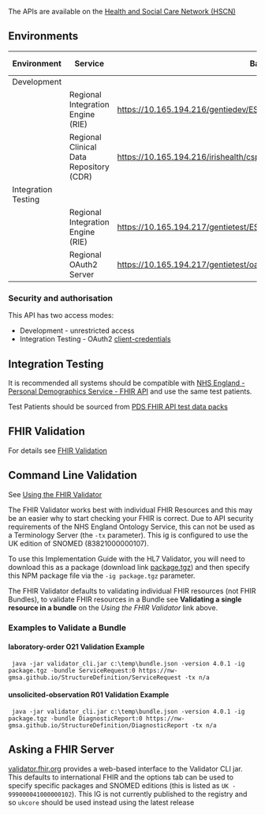 The APIs are available on the [Health and Social Care Network (HSCN)](https://digital.nhs.uk/services/health-and-social-care-network)

## Environments

| Environment         | Service                                 | Base Url                                                                         | Capability Statement 'OAS'                                                                                                  |
|---------------------|-----------------------------------------|----------------------------------------------------------------------------------|-----------------------------------------------------------------------------------------------------------------------------|
| Development         |                                         |                                                                                  |                                                                                                                             |
|                     | Regional Integration Engine (RIE)       | https://10.165.194.216/gentiedev/ESB                                             | See [Placer Order Management [LAB-1]](LAB-1.html) and [CapabilityStatement](https://10.165.194.216/gentiedev/ESB/metadata)  |
|                     | Regional Clinical Data Repository (CDR) | https://10.165.194.216/irishealth/csp/healthshare/clinicaldatarepository/fhir/r4 | See [Query Existing Data [PCC-44]](PCC-44.html)                                                                             |
| Integration Testing |                                         |                                                                                  |                                                                                                                             |
|                     | Regional Integration Engine (RIE)       | https://10.165.194.217/gentietest/ESB                                            | See [Placer Order Management [LAB-1]](LAB-1.html) and [CapabilityStatement](https://10.165.194.217/gentietest/ESB/metadata) |
|                     | Regional OAuth2 Server                  | https://10.165.194.217/gentietest/oauth2                                         |                                                                                                                             | 

### Security and authorisation

This API has two access modes:

- Development - unrestricted access 
- Integration Testing - OAuth2 [client-credentials](https://www.oauth.com/oauth2-servers/access-tokens/client-credentials/)

## Integration Testing

It is recommended all systems should be compatible with [NHS England - Personal Demographics Service - FHIR API](https://digital.nhs.uk/developer/api-catalogue/personal-demographics-service-fhir) and use the same test patients.

<div class="alert alert-success" role="alert">
Test Patients should be sourced from <a href="https://digital.nhs.uk/developer/api-catalogue/personal-demographics-service-fhir/pds-fhir-api-test-data" _target="_blank">PDS FHIR API test data packs</a>
</div>

## FHIR Validation

For details see [FHIR Validation](https://hl7.org/fhir/R4/validation.html)

## Command Line Validation

See [Using the FHIR Validator](https://confluence.hl7.org/display/FHIR/Using+the+FHIR+Validator)

The FHIR Validator works best with individual FHIR Resources and this may be an easier why to start checking your FHIR is correct.
Due to API security requirements of the NHS England Ontology Service, this can not be used as a Terminology Server (the `-tx` parameter). This ig is configured to use the UK edition of SNOMED (83821000000107).

To use this Implementation Guide with the HL7 Validator, you will need to download this as a package (download link [package.tgz](package.tgz)) and then specify this NPM package file via the `-ig package.tgz` parameter.

The FHIR Validator defaults to validating individual FHIR resources (not FHIR Bundles), to validate FHIR resources in a Bundle see **Validating a single resource in a bundle** on the *Using the FHIR Validator* link above.

### Examples to Validate a Bundle

#### laboratory-order O21 Validation Example

```aiignore
 java -jar validator_cli.jar c:\temp\bundle.json -version 4.0.1 -ig package.tgz -bundle ServiceRequest:0 https://nw-gmsa.github.io/StructureDefinition/ServiceRequest -tx n/a
```

#### unsolicited-observation R01 Validation Example

```aiignore
 java -jar validator_cli.jar c:\temp\bundle.json -version 4.0.1 -ig package.tgz -bundle DiagnosticReport:0 https://nw-gmsa.github.io/StructureDefinition/DiagnosticReport -tx n/a
```

## Asking a FHIR Server

[validator.fhir.org](https://validator.fhir.org/) provides a web-based interface to the Validator CLI jar. This defaults to international FHIR and the options tab can be used to specify specific packages and SNOMED editions (this is listed as `UK - 999000041000000102`). This IG is not currently published to the registry and so `ukcore` should be used instead using the latest release





